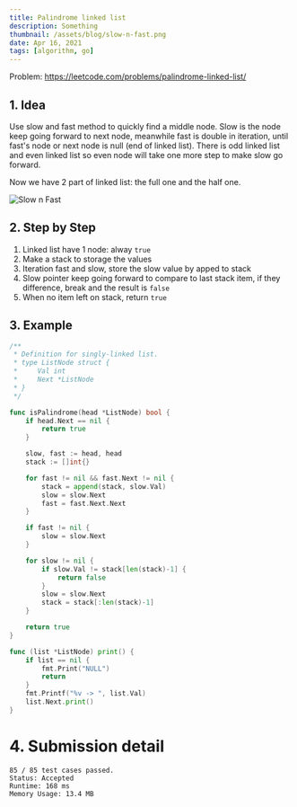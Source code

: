 ```yaml
---
title: Palindrome linked list
description: Something
thumbnail: /assets/blog/slow-n-fast.png
date: Apr 16, 2021
tags: [algorithm, go]
---
```


Problem: https://leetcode.com/problems/palindrome-linked-list/

## 1. Idea

Use slow and fast method to quickly find a middle node. Slow is the node keep
going forward to next node, meanwhile fast is double in iteration, until fast's
node or next node is null (end of linked list). There is odd linked list and
even linked list so even node will take one more step to make slow go forward.

Now we have 2 part of linked list: the full one and the half one.

![Slow n Fast](/assets/blog/slow-n-fast.png)

## 2. Step by Step

1. Linked list have 1 node: alway `true`
2. Make a stack to storage the values
3. Iteration fast and slow, store the slow value by apped to stack
4. Slow pointer keep going forward to compare to last stack item, if they
difference, break and the result is `false`
5. When no item left on stack, return `true`

## 3. Example

```go
/**
 * Definition for singly-linked list.
 * type ListNode struct {
 *     Val int
 *     Next *ListNode
 * }
 */

func isPalindrome(head *ListNode) bool {
	if head.Next == nil {
		return true
	}

	slow, fast := head, head
	stack := []int{}

	for fast != nil && fast.Next != nil {
		stack = append(stack, slow.Val)
		slow = slow.Next
		fast = fast.Next.Next
	}

	if fast != nil {
		slow = slow.Next
	}

	for slow != nil {
		if slow.Val != stack[len(stack)-1] {
			return false
		}
		slow = slow.Next
		stack = stack[:len(stack)-1]
	}

	return true
}

func (list *ListNode) print() {
	if list == nil {
		fmt.Print("NULL")
		return
	}
	fmt.Printf("%v -> ", list.Val)
	list.Next.print()
}
```

# 4. Submission detail

```
85 / 85 test cases passed.
Status: Accepted
Runtime: 168 ms
Memory Usage: 13.4 MB
```
